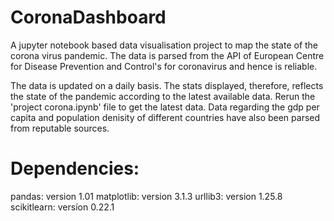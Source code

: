 # CoronaDashboard

A jupyter notebook based data visualisation project to map the state of the corona virus pandemic. The data is parsed from the API of European Centre for Disease Prevention and Control's for coronavirus and hence is reliable.

The data is updated on a daily basis. The stats displayed, therefore, reflects the state of the pandemic according to the latest available data. Rerun the 'project corona.ipynb' file to get the latest data. Data regarding the gdp per capita and population denisity of different countries have also been parsed from reputable sources.

# Dependencies:

pandas: version 1.01
matplotlib: version 3.1.3
urllib3: version 1.25.8
scikitlearn: versíon 0.22.1 



 
